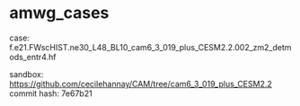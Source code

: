 # amwg_cases
case: f.e21.FWscHIST.ne30_L48_BL10_cam6_3_019_plus_CESM2.2.002_zm2_detmods_entr4.hf

sandbox: https://github.com/cecilehannay/CAM/tree/cam6_3_019_plus_CESM2.2
commit hash: 7e67b21

